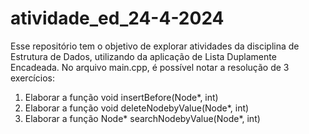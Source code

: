 # atividade_ed_24-4-2024

Esse repositório tem o objetivo de explorar atividades da disciplina de Estrutura de Dados, utilizando da aplicação de Lista Duplamente Encadeada. No arquivo main.cpp, é possível notar a resolução de 3 exercícios:

1. Elaborar a função void insertBefore(Node*, int)
2. Elaborar a função void deleteNodebyValue(Node*, int)
3. Elaborar a função Node* searchNodebyValue(Node*, int)
